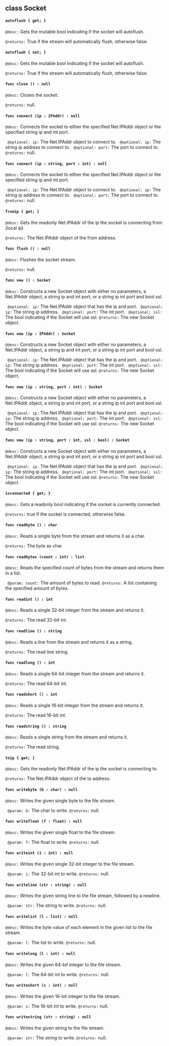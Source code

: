 ## class Socket

#### ```autoflush { get; }```


```@desc:``` Gets the mutable bool indicating if the socket will autoflush.

```@returns:``` True if the stream will automatically flush, otherwise false.

#### ```autofluah { set; }```


```@desc:``` Gets the mutable bool indicating if the socket will autoflush.

```@returns:``` True if the stream will automatically flush, otherwise false.

#### ```func close () : null```


```@desc:``` Closes the socket.

```@returns:``` null.

#### ```func connect (ip : IPAddr) : null```


```@desc:``` Connects the socket to either the specified Net.IPAddr object or the specified string ip and int port.

```	@optional: ip:``` The Net.IPAddr object to connect to.
```	@optional: ip:``` The string ip address to connect to.
```	@optional: port:``` The port to connect to.
```@returns:``` null.

#### ```func connect (ip : string, port : int) : null```


```@desc:``` Connects the socket to either the specified Net.IPAddr object or the specified string ip and int port.

```	@optional: ip:``` The Net.IPAddr object to connect to.
```	@optional: ip:``` The string ip address to connect to.
```	@optional: port:``` The port to connect to.
```@returns:``` null.

#### ```fromip { get; }```


```@desc:``` Gets the readonly Net.IPAddr of the ip the socket is connecting from (local ip).

```@returns:``` The Net.IPAddr object of the from address.

#### ```func flush () : null```


```@desc:``` Flushes the socket stream.

```@returns:``` null.

#### ```func new () : Socket```


```@desc:``` Constructs a new Socket object with either no parameters, a Net.IPAddr object, a string ip and int port, or a string ip int port and bool ssl.

```	@optional: ip:``` The Net.IPAddr object that has the ip and port.
```	@optional: ip:``` The string ip address.
```	@optional: port:``` The int port.
```	@optional: ssl:``` The bool indicating if the Socket will use ssl.
```@returns:``` The new Socket object.

#### ```func new (ip : IPAddr) : Socket```


```@desc:``` Constructs a new Socket object with either no parameters, a Net.IPAddr object, a string ip and int port, or a string ip int port and bool ssl.

```	@optional: ip:``` The Net.IPAddr object that has the ip and port.
```	@optional: ip:``` The string ip address.
```	@optional: port:``` The int port.
```	@optional: ssl:``` The bool indicating if the Socket will use ssl.
```@returns:``` The new Socket object.

#### ```func new (ip : string, port : int) : Socket```


```@desc:``` Constructs a new Socket object with either no parameters, a Net.IPAddr object, a string ip and int port, or a string ip int port and bool ssl.

```	@optional: ip:``` The Net.IPAddr object that has the ip and port.
```	@optional: ip:``` The string ip address.
```	@optional: port:``` The int port.
```	@optional: ssl:``` The bool indicating if the Socket will use ssl.
```@returns:``` The new Socket object.

#### ```func new (ip : string, port : int, ssl : bool) : Socket```


```@desc:``` Constructs a new Socket object with either no parameters, a Net.IPAddr object, a string ip and int port, or a string ip int port and bool ssl.

```	@optional: ip:``` The Net.IPAddr object that has the ip and port.
```	@optional: ip:``` The string ip address.
```	@optional: port:``` The int port.
```	@optional: ssl:``` The bool indicating if the Socket will use ssl.
```@returns:``` The new Socket object.

#### ```isconnected { get; }```


```@desc:``` Gets a readonly bool indicating if the socket is currently connected.

```@returns:``` true if the socket is connected, otherwise false.

#### ```func readbyte () : char```


```@desc:``` Reads a single byte from the stream and returns it as a char.

```@returns:``` The byte as char.

#### ```func readbytes (count : int) : list```


```@desc:``` Reads the specified count of bytes from the stream and returns them in a list.

```	@param: count:``` The amount of bytes to read.
```@returns:``` A list containing the specified amount of bytes.

#### ```func readint () : int```


```@desc:``` Reads a single 32-bit integer from the stream and returns it.

```@returns:``` The read 32-bit int.

#### ```func readline () : string```


```@desc:``` Reads a line from the stream and returns it as a string.

```@returns:``` The read line string.

#### ```func readlong () : int```


```@desc:``` Reads a single 64-bit integer from the stream and returns it.

```@returns:``` The read 64-bit int.

#### ```func readshort () : int```


```@desc:``` Reads a single 16-bit integer from the stream and returns it.

```@returns:``` The read 16-bit int.

#### ```func readstring () : string```


```@desc:``` Reads a single string from the stream and returns it.

```@returns:``` The read string.

#### ```toip { get; }```


```@desc:``` Gets the readonly Net.IPAddr of the ip the socket is connecting to.

```@returns:``` The Net.IPAddr object of the to address.

#### ```func writebyte (b : char) : null```


```@desc:``` Writes the given single byte to the file stream.

```	@param: b:``` The char to write.
```@returns:``` null.

#### ```func writefloat (f : float) : null```


```@desc:``` Writes the given single float to the file stream.

```	@param: f:``` The float to write.
```@returns:``` null.

#### ```func writeint (i : int) : null```


```@desc:``` Writes the given single 32-bit integer to the file stream.

```	@param: i:``` The 32-bit int to write.
```@returns:``` null.

#### ```func writeline (str : string) : null```


```@desc:``` Writes the given string line to the file stream, followed by a newline.

```	@param: str:``` The string to write.
```@returns:``` null.

#### ```func writelist (l : list) : null```


```@desc:``` Writes the byte value of each element in the given list to the file stream.

```	@param: l:``` The list to write.
```@returns:``` null.

#### ```func writelong (l : int) : null```


```@desc:``` Writes the given 64-bit integer to the file stream.

```	@param: l:``` The 64-bit int to write.
```@returns:``` null.

#### ```func writeshort (s : int) : null```


```@desc:``` Writes the given 16-bit integer to the file stream.

```	@param: s:``` The 16-bit int to write.
```@returns:``` null.

#### ```func writestring (str : string) : null```


```@desc:``` Writes the given string to the file stream.

```	@param: str:``` The string to write.
```@returns:``` null.

